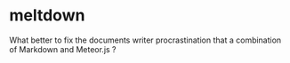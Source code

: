 meltdown
========

What better to fix the documents writer procrastination that a combination of Markdown and Meteor.js ?